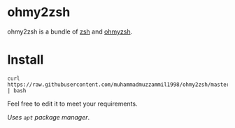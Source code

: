 # ohmy2zsh
ohmy2zsh is a bundle of [zsh](http://www.zsh.org/) and [ohmyzsh](http://ohmyz.sh/).

# Install
```shell
curl https://raw.githubusercontent.com/muhammadmuzzammil1998/ohmy2zsh/master/install.sh | bash
```

Feel free to edit it to meet your requirements.

_Uses `apt` package manager_.
